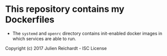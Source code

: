 # This repository contains my Dockerfiles

- The `systemd` and `openrc` directory contains init-enabled docker images in which services are able to run.

Copyright (c) 2017 Julien Reichardt - ISC License
